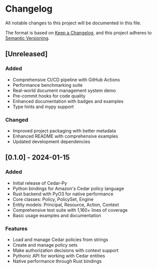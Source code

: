 # Changelog

All notable changes to this project will be documented in this file.

The format is based on [Keep a Changelog](https://keepachangelog.com/en/1.0.0/),
and this project adheres to [Semantic Versioning](https://semver.org/spec/v2.0.0.html).

## [Unreleased]

### Added
- Comprehensive CI/CD pipeline with GitHub Actions
- Performance benchmarking suite 
- Real-world document management system demo
- Pre-commit hooks for code quality
- Enhanced documentation with badges and examples
- Type hints and mypy support

### Changed
- Improved project packaging with better metadata
- Enhanced README with comprehensive examples
- Updated development dependencies

## [0.1.0] - 2024-01-15

### Added
- Initial release of Cedar-Py
- Python bindings for Amazon's Cedar policy language
- Rust backend with PyO3 for native performance
- Core classes: Policy, PolicySet, Engine
- Entity models: Principal, Resource, Action, Context
- Comprehensive test suite with 1,160+ lines of coverage
- Basic usage examples and documentation

### Features
- Load and manage Cedar policies from strings
- Create and manage policy sets
- Make authorization decisions with context support
- Pythonic API for working with Cedar entities
- Native performance through Rust bindings